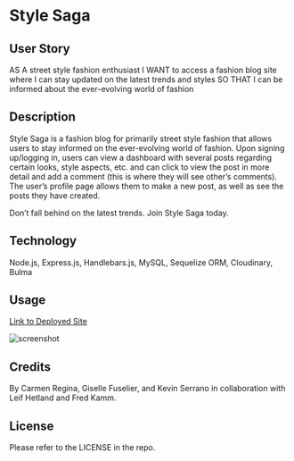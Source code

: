 # Style Saga

## User Story

AS A street style fashion enthusiast
I WANT to access a fashion blog site where I can stay updated on the latest trends and styles
SO THAT I can be informed about the ever-evolving world of fashion 

## Description

Style Saga is a fashion blog for primarily street style fashion that allows users to stay informed on the ever-evolving world of fashion. Upon signing up/logging in, users can view a dashboard with several posts regarding certain looks, style aspects, etc. and can click to view the post in more detail and add a comment (this is where they will see other’s comments). The user’s profile page allows them to make a new post, as well as see the posts they have created. 

Don’t fall behind on the latest trends. Join Style Saga today. 


## Technology

Node.js, Express.js, Handlebars.js, MySQL, Sequelize ORM, Cloudinary, Bulma


## Usage


[Link to Deployed Site](https://rocky-harbor-10081-a01abff67a03.herokuapp.com/)


![screenshot](./public/images/screenshot.png)


## Credits

By Carmen Regina, Giselle Fuselier, and Kevin Serrano in collaboration with Leif Hetland and Fred Kamm.

## License

Please refer to the LICENSE in the repo.